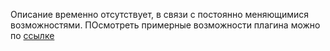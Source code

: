 Описание временно отсутствует, в связи с постоянно меняющимися возможностями. ПОсмотреть примерные возможности плагина можно по [ссылке](http://dimsserv.ru/)
